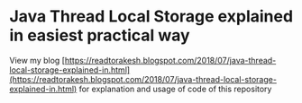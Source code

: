 #  Java Thread Local Storage explained in easiest practical way
View my blog [https://readtorakesh.blogspot.com/2018/07/java-thread-local-storage-explained-in.html](https://readtorakesh.blogspot.com/2018/07/java-thread-local-storage-explained-in.html) for explanation and usage of code of this repository